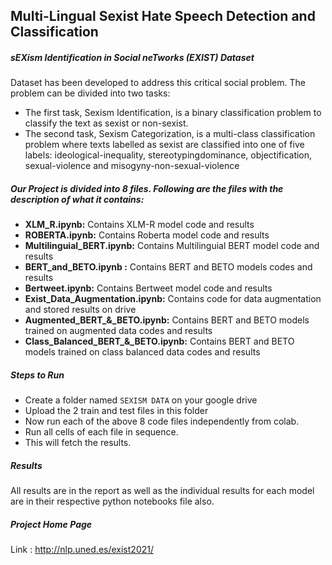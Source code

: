 ## Multi-Lingual Sexist Hate Speech Detection and Classification

##### **sEXism Identification in Social neTworks (EXIST) Dataset**
Dataset has been developed to address this critical social problem.
The problem can be divided into two tasks:
- The first task, Sexism Identification, is a binary classification problem to classify the text as sexist or non-sexist.
- The second task, Sexism Categorization, is a multi-class classification problem where texts labelled as sexist are classified into one of five labels: ideological-inequality, stereotypingdominance, objectification, sexual-violence and misogyny-non-sexual-violence

##### Our Project is divided into 8 files. Following are the files with the description of what it contains:
- **XLM_R.ipynb:** Contains XLM-R model code and results
- **ROBERTA.ipynb:** Contains Roberta model code and results
- **Multilinguial_BERT.ipynb:** Contains Multilinguial BERT model code and results
- **BERT_and_BETO.ipynb :** Contains BERT and BETO models codes and results
- **Bertweet.ipynb:** Contains Bertweet model code and results
- **Exist_Data_Augmentation.ipynb:** Contains code for data augmentation and stored results on drive
- **Augmented_BERT_&_BETO.ipynb:** Contains BERT and BETO models trained on augmented data codes and results
- **Class_Balanced_BERT_&_BETO.ipynb:** Contains BERT and BETO models trained on class balanced data codes and results

##### Steps to Run
- Create a folder named `SEXISM DATA` on your google drive
- Upload the 2 train and test files in this folder
- Now run each of the above 8 code files independently from colab.
- Run all cells of each file in sequence.
- This will fetch the results.

##### Results
All results are in the report as well as the individual results for each model are in their respective python notebooks file also.

##### Project Home Page
Link : http://nlp.uned.es/exist2021/
